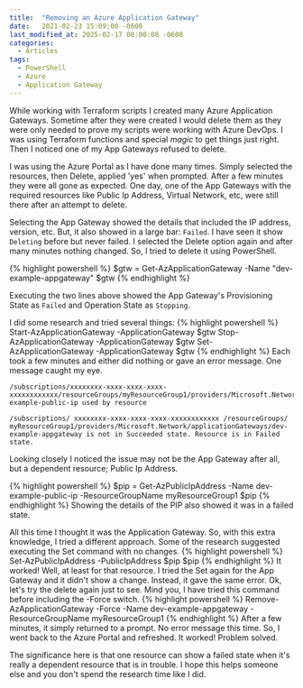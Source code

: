 ```yaml
---
title:  "Removing an Azure Application Gateway"
date:   2021-02-23 15:09:00 -0600
last_modified_at: 2025-02-17 00:00:00 -0600
categories:
  - Articles
tags: 
  - PowerShell
  - Azure
  - Application Gateway
---
```


While working with Terraform scripts I created many Azure Application Gateways. Sometime after they were created I would delete them as they were only needed to prove my scripts were working with Azure DevOps. I was using Terraform functions and special *magic* to get things just right. Then I noticed one of my App Gateways refused to delete.

I was using the Azure Portal as I have done many times. Simply selected the resources, then Delete, applied 'yes' when prompted. After a few minutes they were all gone as expected. One day, one of the App Gateways with the required resources like Public Ip Address, Virtual Network, etc, were still there after an attempt to delete.

Selecting the App Gateway showed the details that included the IP address, version, etc. But, it also showed in a large bar: `Failed`. I have seen it show `Deleting` before but never failed. I selected the Delete option again and after many minutes nothing changed. So, I tried to delete it using PowerShell.

{% highlight powershell %}
$gtw = Get-AzApplicationGateway -Name "dev-example-appgateway"
$gtw
{% endhighlight %}

Executing the two lines above showed the App Gateway's Provisioning State as `Failed` and Operation State as `Stopping`.

I did some research and tried several things:
{% highlight powershell %}
Start-AzApplicationGateway -ApplicationGateway $gtw
Stop-AzApplicationGateway -ApplicationGateway $gtw
Set-AzApplicationGateway -ApplicationGateway $gtw
{% endhighlight %}
Each took a few minutes and either did nothing or gave an error message. One message caught my eye.

    /subscriptions/xxxxxxxx-xxxx-xxxx-xxxx-xxxxxxxxxxxx/resourceGroups/myResourceGroup1/providers/Microsoft.Network/publicIPAddresses/dev-example-public-ip used by resource

    /subscriptions/ xxxxxxxx-xxxx-xxxx-xxxx-xxxxxxxxxxxx /resourceGroups/ myResourceGroup1/providers/Microsoft.Network/applicationGateways/dev-example-appgateway is not in Succeeded state. Resource is in Failed state.

Looking closely I noticed the issue may not be the App Gateway after all, but a dependent resource; Public Ip Address.

{% highlight powershell %}
$pip = Get-AzPublicIpAddress -Name dev-example-public-ip -ResourceGroupName myResourceGroup1
$pip
{% endhighlight %}
Showing the details of the PIP also showed it was in a failed state.

All this time I thought it was the Application Gateway. So, with this extra knowledge, I tried a different approach. Some of the research suggested executing the Set command with no changes.
{% highlight powershell %}
Set-AzPublicIpAddress -PublicIpAddress $pip
$pip
{% endhighlight %}
It worked! Well, at least for that resource. I tried the Set again for the App Gateway and it didn't show a change. Instead, it gave the same error. Ok, let's try the delete again just to see. Mind you, I have tried this command before including the -Force switch.
{% highlight powershell %}
Remove-AzApplicationGateway -Force -Name dev-example-appgateway -ResourceGroupName myResourceGroup1
{% endhighlight %}
After a few minutes, it simply returned to a prompt. No error message this time. So, I went back to the Azure Portal and refreshed. It worked! Problem solved.

The significance here is that one resource can show a failed state when it's really a dependent resource that is in trouble. I hope this helps someone else and you don't spend the research time like I did.
